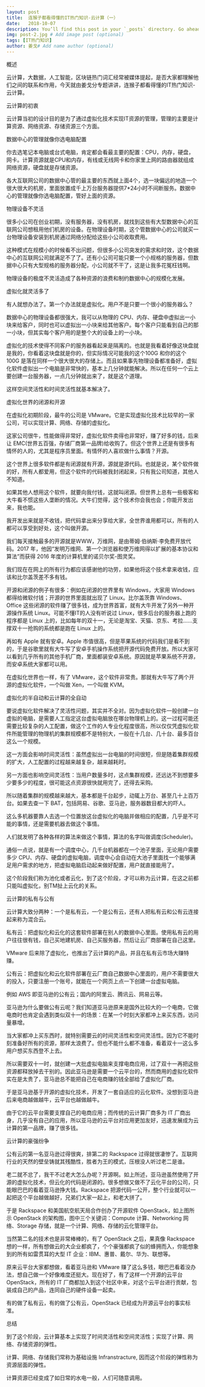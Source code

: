 ```yaml
---
layout: post
title:  连猴子都看得懂的IT热门知识-云计算（一）
date:   2018-10-07
description: You’ll find this post in your `_posts` directory. Go ahead and edit it and re-build the site to see your changes. # Add post description (optional)
img: post-2.jpg # Add image post (optional)
tags: [IT热门知识]
author: 姜戈# Add name author (optional)
---
```

概述

云计算，大数据，人工智能，区块链热门词汇经常被媒体提起，是否大家都理解他们之间的联系和作用，今天就由姜戈分专题讲讲，连猴子都看得懂的IT热门知识-云计算。

云计算的初衷

云计算当初的设计目的是为了通过虚拟化技术实现IT资源的管理，管理的主要是计算资源、网络资源、存储资源三个方面。


数据中心的管理就像你选电脑配置

你去选笔记本电脑或台式电脑，肯定都会看最主要的配置：CPU，内存，硬盘，网卡。计算资源就是CPU和内存，有线或无线网卡和你家里上网的路由器就组成网络资源，硬盘就是存储资源。

各大互联网公司的数据中心管的最主要的东西就上面4个，选一块偏远的地造一个很大很大的机房，里面放置成千上万台服务器提供7*24小时不间断服务。数据中心的管理就像你选电脑配置，管好上面的资源。

物理设备不灵活

很多小公司在创业初期，没有服务器，没有机房，就找到这些有大型数据中心的互联网公司想租用他们机房的设备。在物理设备时期，这个管数据中心的公司就买一台物理设备安装到机房通过网络分配给这些小公司收取费用。

这种模式在规模小的时候看不出问题，但很多小公司突发的需求和时效，这个数据中心的互联网公司就满足不了了。还有小公司可能只要一个小规格的服务器，但数据中心只有大型规格的服务器分配，小公司就不干了，这是让我多花冤枉钱啊。

物理设备的极度不灵活造成了各种资源的浪费和制约数据中心的规模化发展。

虚拟化就灵活多了

有人就想办法了。第一个办法就是虚拟化。用户不是只要一个很小的服务器么？

数据中心的物理设备都很强大，我可以从物理的 CPU、内存、硬盘中虚拟出一小块来给客户，同时也可以虚拟出一小块来给其他客户。每个客户只能看到自己的那一小块，但其实每个客户用的是整个大的设备上的一小块。

虚拟化的技术使得不同客户的服务器看起来是隔离的。也就是我看着好像这块盘就是我的，你看着这块盘就是你的，但实际情况可能我的这个100G 和你的这个 100G 是落在同样一个很大很大的存储上。而且如果事先物理设备都准备好，虚拟化软件虚拟出一个电脑是非常快的，基本上几分钟就能解决。所以在任何一个云上要创建一台服务器，一点几分钟就出来了，就是这个道理。

这样空间灵活性和时间灵活性就基本解决了。

虚拟化世界的闭源和开源

在虚拟化初期阶段，最牛的公司是 VMware。它是实现虚拟化技术比较早的一家公司，可以实现计算、网络、存储的虚拟化。

这家公司很牛，性能做得非常好，虚拟化软件卖得也非常好，赚了好多的钱，后来让 EMC(世界五百强，存储厂商第一品牌)给收购了。但这个世界上还是有很多有情怀的人的，尤其是程序员里面。有情怀的人喜欢做什么事情？开源。

这个世界上很多软件都是有闭源就有开源，源就是源代码。也就是说，某个软件做的好，所有人都爱用，但这个软件的代码被我封闭起来，只有我公司知道，其他人不知道。

如果其他人想用这个软件，就要向我付钱，这就叫闭源。但世界上总有一些极客和大牛看不惯这些人垄断的情况。大牛们觉得，这个技术你会我也会；你能开发出来，我也能。

我开发出来就是不收钱，把代码拿出来分享给大家，全世界谁用都可以，所有的人都可以享受到好处，这个叫做开源。

我们每天接触最多的开源就是WWW，万维网，是由蒂姆·伯纳斯·李免费开放代码。2017 年，他因“发明万维网、第一个浏览器和使万维网得以扩展的基本协议和算法”而获得 2016 年度的计算机里的诺贝尔奖-图灵奖。

我们现在在网上的所有行为都应该感谢他的功劳，如果他将这个技术拿来收钱，应该和比尔盖茨差不多有钱。

开源和闭源的例子有很多：例如在闭源的世界里有 Windows，大家用 Windows 都得给微软付钱；开源的世界里面就出现了 Linux。比尔盖茨靠 Windows、Office 这些闭源的软件赚了很多钱，成为世界首富，就有大牛开发了另外一种开源操作系统 Linux。可能不懂IT的人没有听说过 Linux，很多后台的服务器上跑的程序都是 Linux 上的，比如每年的双十一，无论是淘宝、天猫、京东、考拉……支撑双十一抢购的系统都是跑在 Linux 上的。

再如有 Apple 就有安卓。Apple 市值很高，但是苹果系统的代码我们是看不到的，于是谷歌里就有大牛写了安卓手机操作系统把开源代码免费开放。所以大家可以看到几乎所有的其他手机厂商，里面都装安卓系统。原因就是苹果系统不开源，而安卓系统大家都可以用。

在虚拟化世界也一样，有了 VMware，这个软件非常贵。那就有大牛写了两个开源的虚拟化软件，一个叫做 Xen，一个叫做 KVM。

虚拟化的半自动和云计算的全自动

要说虚拟化软件解决了灵活性问题，其实并不全对。因为虚拟化软件一般创建一台虚拟的电脑，是需要人工指定这台虚拟电脑放在哪台物理机上的。这一过程可能还需要比较复杂的人工配置，做这个工作的人专业化程度很高，所以仅仅凭虚拟化软件所能管理的物理机的集群规模都不是特别大，一般在十几台、几十台、最多百台这么一个规模。

这一方面会影响时间灵活性：虽然虚拟出一台电脑的时间很短，但是随着集群规模的扩大，人工配置的过程越来越复杂，越来越耗时。

另一方面也影响空间灵活性：当用户数量多时，这点集群规模，还远达不到想要多少要多少的程度，很可能这点资源很快就用完了，还得去采购。

所以随着集群的规模越来越大，基本都是千台起步，动辄上万台、甚至几十上百万台。如果去查一下 BAT，包括网易、谷歌、亚马逊，服务器数目都大的吓人。

这么多机器要靠人去选一个位置放这台虚拟化的电脑并做相应的配置，几乎是不可能的事情，还是需要机器去做这个事情。

人们就发明了各种各样的算法来做这个事情，算法的名字叫做调度(Scheduler)。

通俗一点说，就是有一个调度中心，几千台机器都在一个池子里面，无论用户需要多少 CPU、内存、硬盘的虚拟电脑，调度中心会自动在大池子里面找一个能够满足用户需求的地方，把虚拟电脑启动起来做好配置，用户就直接能用了。

这个阶段我们称为池化或者云化，到了这个阶段，才可以称为云计算，在这之前都只能叫虚拟化，别TM扯上云化的关系。

云计算的私有与公有

云计算大致分两种：一个是私有云，一个是公有云，还有人把私有云和公有云连接起来称为混合云。

私有云：把虚拟化和云化的这套软件部署在别人的数据中心里面。使用私有云的用户往往很有钱，自己买地建机房、自己买服务器，然后让云厂商部署在自己这里。

VMware 后来除了虚拟化，也推出了云计算的产品，并且在私有云市场大赚特赚。

公有云：把虚拟化和云化软件部署在云厂商自己数据中心里面的，用户不需要很大的投入，只要注册一个账号，就能在一个网页上点一下创建一台虚拟电脑。

例如 AWS 即亚马逊的公有云；国内的阿里云、腾讯云、网易云等。

亚马逊为什么要做公有云呢？我们知道亚马逊原来是国外比较大的一个电商，它做电商时也肯定会遇到类似双十一的场景：在某一个时刻大家都冲上来买东西，访问量暴增。

当大家都冲上买东西时，就特别需要云的时间灵活性和空间灵活性。因为它不能时刻准备好所有的资源，那样太浪费了。但也不能什么都不准备，看着双十一这么多用户想买东西登不上去。

所以需要双十一时，就创建一大批虚拟电脑来支撑电商应用，过了双十一再把这些资源都释放掉去干别的。因此亚马逊是需要一个云平台的，然而商用的虚拟化软件实在是太贵了，亚马逊总不能把自己在电商赚的钱全部给了虚拟化厂商。

于是亚马逊基于开源的虚拟化技术，开发了一套自适应的云化软件。没想到亚马逊后来电商越做越牛，云平台也越做越牛。

由于它的云平台需要支撑自己的电商应用；而传统的云计算厂商多为 IT 厂商出身，几乎没有自己的应用，所以亚马逊的云平台对应用更加友好，迅速发展成为云计算的第一品牌，赚了很多钱。

云计算的豪强纷争

公有云的第一名亚马逊过得很爽，排第二的 Rackspace 过得就很凄惨了。互联网行业的天然的壁垒铸就其残酷性，胜者为王的模式，压根没人听过老二是谁。

老二就不忿了，我干不过老大怎么办呢？开源啊。如上所述，亚马逊虽然使用了开源的虚拟化技术，但云化的代码是闭源的。很多想做又做不了云化平台的公司，只能眼巴巴的看着亚马逊挣大钱。Rackspace 把源代码一公开，整个行业就可以一起把这个平台越做越好，兄弟们大家一起上，和老大拼了。


于是 Rackspace 和美国航空航天局合作创办了开源软件 OpenStack，如上图所示 OpenStack 的架构图，图中三个关键词：Compute 计算、Networking 网络、Storage 存储，就是一个计算、网络、存储的云化管理平台。

当然第二名的技术也是非常棒棒的，有了 OpenStack 之后，果真像 Rackspace 想的一样，所有想做云的大企业都疯了，个个豪强都疯了似的蜂拥而入，你能想象到的所有如雷贯耳的大型 IT 企业：IBM、惠普、戴尔、华为、联想等。

原来云平台大家都想做，看着亚马逊和 VMware 赚了这么多钱，眼巴巴看着没办法，想自己做一个好像难度还挺大。现在好了，有了这样一个开源的云平台 OpenStack，所有的 IT 厂商都加入到这个社区中来，对这个云平台进行贡献，包装成自己的产品，连同自己的硬件设备一起卖。

有的做了私有云，有的做了公有云，OpenStack 已经成为开源云平台的事实标准。

总结

到了这个阶段，云计算基本上实现了时间灵活性和空间灵活性；实现了计算、网络、存储资源的弹性。

计算、网络、存储我们常称为基础设施 Infranstracture, 因而这个阶段的弹性称为资源层面的弹性。

计算资源已经变成了如日常的水电一般，人们可随意调用。



